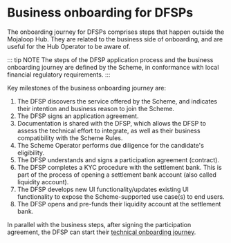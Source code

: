 # Business onboarding for DFSPs

The onboarding journey for DFSPs comprises steps that happen outside the Mojaloop Hub. They are related to the business side of onboarding, and are useful for the Hub Operator to be aware of. 

::: tip NOTE
The steps of the DFSP application process and the business onboarding journey are defined by the Scheme, in conformance with local financial regulatory requirements. 
:::

Key milestones of the business onboarding journey are:

1. The DFSP discovers the service offered by the Scheme, and indicates their intention and business reason to join the Scheme.
1. The DFSP signs an application agreement.
1. Documentation is shared with the DFSP, which allows the DFSP to assess the technical effort to integrate, as well as their business compatibility with the Scheme Rules.
1. The Scheme Operator performs due diligence for the candidate's eligibility.
1. The DFSP understands and signs a participation agreement (contract).
1. The DFSP completes a KYC procedure with the settlement bank. This is part of the process of opening a settlement bank account (also called liquidity account).
1. The DFSP develops new UI functionality/updates existing UI functionality to expose the Scheme-supported use case(s) to end users.
1. The DFSP opens and pre-funds their liquidity account at the settlement bank.

In parallel with the business steps, after signing the participation agreement, the DFSP can start their [technical onboarding journey](technical-onboarding.md).